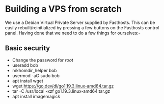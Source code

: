 # Building a VPS from scratch

We use a Debian Virtual Private Server supplied by Fasthosts. This can be easily rebuilt/reinitialized by pressing a few buttons on the Fasthosts control panel. Having done that we need to do a few things for ourselves:-

## Basic security
- Change the password for *root*
- useradd bob
- mkhomdir_helper bob
- usermod -aG sudo bob
- apt install wget
- wget https://go.dev/dl/go1.19.3.linux-amd64.tar.gz
- tar -C /usr/local -xzf go1.19.3.linux-amd64.tar.gz
- apt install imagemagick


